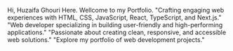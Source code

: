 Hi, Huzaifa Ghouri Here. Wellcome to my Portfolio.
"Crafting engaging web experiences with HTML, CSS, JavaScript, React, TypeScript, and Next.js."
"Web developer specializing in building user-friendly and high-performing applications."
"Passionate about creating clean, responsive, and accessible web solutions."
"Explore my portfolio of web development projects."
